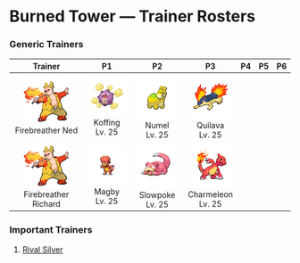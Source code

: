 # Burned Tower — Trainer Rosters

### Generic Trainers

| Trainer | P1 | P2 | P3 | P4 | P5 | P6 |
|:-------:|:--:|:--:|:--:|:--:|:--:|:--:|
| ![Firebreather Ned](../../assets/trainers/firebreather.png "Firebreather Ned")<br>Firebreather Ned | ![Koffing](../../assets/sprites/koffing/front.gif "Koffing: The poisonous gases it contains are a little bit lighter than air, keeping it slightly airborne.")<br>Koffing<br>Lv. 25 | ![Numel](../../assets/sprites/numel/front.gif "Numel: The flaming magma it stores in the hump on its back is the source of its tremendous power.")<br>Numel<br>Lv. 25 | ![Quilava](../../assets/sprites/quilava/front.gif "Quilava: This Pokémon is fully covered by nonflammable fur. It can withstand any kind of fire attack.")<br>Quilava<br>Lv. 25 |
| ![Firebreather Richard](../../assets/trainers/firebreather.png "Firebreather Richard")<br>Firebreather Richard | ![Magby](../../assets/sprites/magby/front.gif "Magby: It is found in volcanic craters. Its body temperature is over 1,100 degrees Fahrenheit, so don’t underestimate it.")<br>Magby<br>Lv. 25 | ![Slowpoke](../../assets/sprites/slowpoke/front.gif "Slowpoke: A sweet sap leaks from its tail’s tip. Although not nutritious, the tail is pleasant to chew on.")<br>Slowpoke<br>Lv. 25 | ![Charmeleon](../../assets/sprites/charmeleon/front.gif "Charmeleon: It has a barbaric nature. In battle, it whips its fiery tail around and slashes away with sharp claws.")<br>Charmeleon<br>Lv. 25 |


### Important Trainers

1. [Rival Silver](important_trainers.md#rival-silver)
